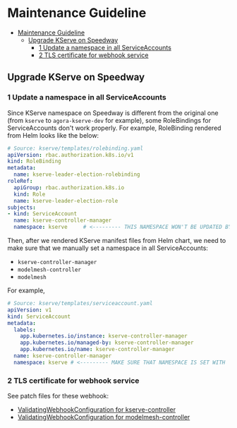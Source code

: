 # Maintenance Guideline

* [Maintenance Guideline](#maintenance-guideline)
  * [Upgrade KServe on Speedway](#upgrade-kserve-on-speedway)
    * [1 Update a namespace in all ServiceAccounts](#1-update-a-namespace-in-all-serviceaccounts)
    * [2 TLS certificate for webhook service](#2-tls-certificate-for-webhook-service)

## Upgrade KServe on Speedway

### 1 Update a namespace in all ServiceAccounts

Since KServe namespace on Speedway is different from the original one (from `kserve` to `agora-kserve-dev` for example), some RoleBindings for ServiceAccounts don't work properly. For example, RoleBinding rendered from Helm looks like the below:

```yaml
# Source: kserve/templates/rolebinding.yaml
apiVersion: rbac.authorization.k8s.io/v1
kind: RoleBinding
metadata:
  name: kserve-leader-election-rolebinding
roleRef:
  apiGroup: rbac.authorization.k8s.io
  kind: Role
  name: kserve-leader-election-role
subjects:
- kind: ServiceAccount
  name: kserve-controller-manager
  namespace: kserve     # <--------- THIS NAMESPACE WON'T BE UPDATED BY KUSTOMIZATION IF WE DON'T FOLLOW THE NEXT STEP.
```


Then, after we rendered KServe manifest files from Helm chart, we need to make sure that we manually set a namespace in all ServiceAccounts:

- `kserve-controller-manager`
- `modelmesh-controller`
- `modelmesh`

For example,

```yaml
# Source: kserve/templates/serviceaccount.yaml
apiVersion: v1
kind: ServiceAccount
metadata:
  labels:
    app.kubernetes.io/instance: kserve-controller-manager
    app.kubernetes.io/managed-by: kserve-controller-manager
    app.kubernetes.io/name: kserve-controller-manager
  name: kserve-controller-manager
  namespace: kserve # <--------- MAKE SURE THAT NAMESPACE IS SET WITH `kserve`.
```

### 2 TLS certificate for webhook service

See patch files for these webhook:
- [ValidatingWebhookConfiguration for kserve-controller](../../../../infra/k8s/agora-kserve/speedway/prod-ml/patches/validatingwebhookconfiguration-inferenceservice.yaml)
- [ValidatingWebhookConfiguration for modelmesh-controller](../../../../infra/k8s/agora-kserve/speedway/prod-ml/patches/validatingwebhookconfiguration-modelmesh-servingruntime.yaml)
